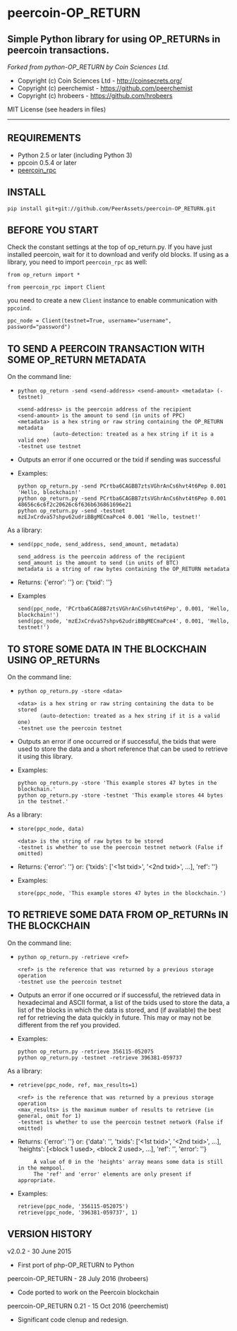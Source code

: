 # peercoin-OP_RETURN

## Simple Python library for using OP_RETURNs in peercoin transactions.

*Forked from python-OP_RETURN by Coin Sciences Ltd.*

* Copyright (c) Coin Sciences Ltd - http://coinsecrets.org/
* Copyright (c) peerchemist       - https://github.com/peerchemist
* Copyright (c) hrobeers          - https://github.com/hrobeers

MIT License (see headers in files)

_____________________________________________________________________

REQUIREMENTS
------------
* Python 2.5 or later (including Python 3)
* ppcoin 0.5.4 or later
* [peercoin_rpc](https://github.com/peerchemist/peercoin_rpc)


INSTALL
---------------
`pip install git+git://github.com/PeerAssets/peercoin-OP_RETURN.git`


BEFORE YOU START
----------------
Check the constant settings at the top of op_return.py.
If you have just installed peercoin, wait for it to download and verify old blocks.
If using as a library, you need to import `peercoin_rpc` as well:

`from op_return import *`

`from peercoin_rpc import Client`

you need to create a new `Client` instance to enable communication with `ppcoind`.

`ppc_node = Client(testnet=True, username="username", password="password")`


TO SEND A PEERCOIN TRANSACTION WITH SOME OP_RETURN METADATA
-----------------------------------------------------------

On the command line:

* `python op_return -send <send-address> <send-amount> <metadata> (-testnet)`

  ```
  <send-address> is the peercoin address of the recipient
  <send-amount> is the amount to send (in units of PPC)
  <metadata> is a hex string or raw string containing the OP_RETURN metadata
             (auto-detection: treated as a hex string if it is a valid one)
  -testnet use testnet
  ```

* Outputs an error if one occurred or the txid if sending was successful

* Examples:

  ```
  python op_return.py -send PCrtba6CAGBB7ztsVGhrAnCs6hvt4t6Pep 0.001 'Hello, blockchain!'
  python op_return.py -send PCrtba6CAGBB7ztsVGhrAnCs6hvt4t6Pep 0.001 48656c6c6f2c20626c6f636b636861696e21
  python op_return.py -send -testnet mzEJxCrdva57shpv62udriBBgMECmaPce4 0.001 'Hello, testnet!'
  ```

As a library:

* `send(ppc_node, send_address, send_amount, metadata)`

  ```
  send_address is the peercoin address of the recipient
  send_amount is the amount to send (in units of BTC)
  metadata is a string of raw bytes containing the OP_RETURN metadata
  ```

* Returns: {'error': '<some error string>'}
       or: {'txid': '<sent txid>'}

* Examples

  ```
  send(ppc_node, 'PCrtba6CAGBB7ztsVGhrAnCs6hvt4t6Pep', 0.001, 'Hello, blockchain!')
  send(ppc_node, 'mzEJxCrdva57shpv62udriBBgMECmaPce4', 0.001, 'Hello, testnet!')
  ```


TO STORE SOME DATA IN THE BLOCKCHAIN USING OP_RETURNs
-----------------------------------------------------

On the command line:

* `python op_return.py -store <data>`

  ```
  <data> is a hex string or raw string containing the data to be stored
         (auto-detection: treated as a hex string if it is a valid one)
  -testnet use the peercoin testnet
  ```

* Outputs an error if one occurred or if successful, the txids that were used to store
  the data and a short reference that can be used to retrieve it using this library.

* Examples:

  ```
  python op_return.py -store 'This example stores 47 bytes in the blockchain.'
  python op_return.py -store -testnet 'This example stores 44 bytes in the testnet.'
  ```

As a library:

* `store(ppc_node, data)`
  
  ```
  <data> is the string of raw bytes to be stored
  -testnet is whether to use the peercoin testnet network (False if omitted)
  ```

* Returns: {'error': '<some error string>'}
       or: {'txids': ['<1st txid>', '<2nd txid>', ...],
            'ref': '<ref for retrieving data>'}

* Examples:

  ```
  store(ppc_node, 'This example stores 47 bytes in the blockchain.')
  ```

TO RETRIEVE SOME DATA FROM OP_RETURNs IN THE BLOCKCHAIN
-------------------------------------------------------

On the command line:

* `python op_return.py -retrieve <ref>`

  ```
  <ref> is the reference that was returned by a previous storage operation
  -testnet use the peercoin testnet
  ```

* Outputs an error if one occurred or if successful, the retrieved data in hexadecimal
  and ASCII format, a list of the txids used to store the data, a list of the blocks in
  which the data is stored, and (if available) the best ref for retrieving the data
  quickly in future. This may or may not be different from the ref you provided.

* Examples:

  ```
  python op_return.py -retrieve 356115-052075
  python op_return.py -testnet -retrieve 396381-059737
  ```

As a library:

* `retrieve(ppc_node, ref, max_results=1)`

  ```
  <ref> is the reference that was returned by a previous storage operation
  <max_results> is the maximum number of results to retrieve (in general, omit for 1)
  -testnet is whether to use the peercoin testnet network (False if omitted)
  ```

* Returns: {'error': '<some error string>'}
       or: {'data': '<raw binary data>',
            'txids': ['<1st txid>', '<2nd txid>', ...],
            'heights': [<block 1 used>, <block 2 used>, ...],
            'ref': '<best ref for retrieving data>',
            'error': '<error if data only partially retrieved>'}

           A value of 0 in the 'heights' array means some data is still in the mempool.
           The 'ref' and 'error' elements are only present if appropriate.

* Examples:

  ```
  retrieve(ppc_node, '356115-052075')
  retrieve(ppc_node, '396381-059737', 1)
  ```


VERSION HISTORY
---------------
v2.0.2 - 30 June 2015
* First port of php-OP_RETURN to Python

peercoin-OP_RETURN - 28 July 2016 (hrobeers)
* Code ported to work on the Peercoin blockchain

peercoin-OP_RETURN 0.21 - 15 Oct 2016 (peerchemist)
*  Significant code clenup and redesign.
